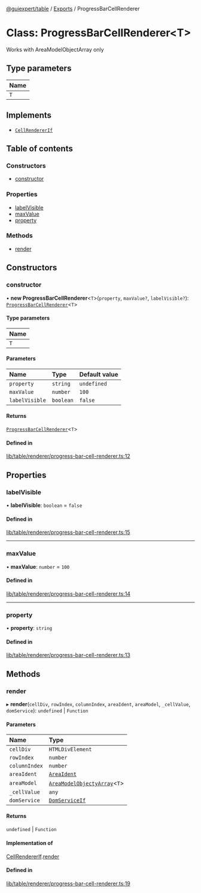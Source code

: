 [@guiexpert/table](../README.md) / [Exports](../modules.md) / ProgressBarCellRenderer

# Class: ProgressBarCellRenderer\<T\>

Works with AreaModelObjectArray only

## Type parameters

| Name |
| :------ |
| `T` |

## Implements

- [`CellRendererIf`](../interfaces/CellRendererIf.md)

## Table of contents

### Constructors

- [constructor](ProgressBarCellRenderer.md#constructor)

### Properties

- [labelVisible](ProgressBarCellRenderer.md#labelvisible)
- [maxValue](ProgressBarCellRenderer.md#maxvalue)
- [property](ProgressBarCellRenderer.md#property)

### Methods

- [render](ProgressBarCellRenderer.md#render)

## Constructors

### constructor

• **new ProgressBarCellRenderer**\<`T`\>(`property`, `maxValue?`, `labelVisible?`): [`ProgressBarCellRenderer`](ProgressBarCellRenderer.md)\<`T`\>

#### Type parameters

| Name |
| :------ |
| `T` |

#### Parameters

| Name | Type | Default value |
| :------ | :------ | :------ |
| `property` | `string` | `undefined` |
| `maxValue` | `number` | `100` |
| `labelVisible` | `boolean` | `false` |

#### Returns

[`ProgressBarCellRenderer`](ProgressBarCellRenderer.md)\<`T`\>

#### Defined in

[lib/table/renderer/progress-bar-cell-renderer.ts:12](https://github.com/guiexperttable/ge-table/blob/a7cb25d/libs/table/src/lib/table/renderer/progress-bar-cell-renderer.ts#L12)

## Properties

### labelVisible

• **labelVisible**: `boolean` = `false`

#### Defined in

[lib/table/renderer/progress-bar-cell-renderer.ts:15](https://github.com/guiexperttable/ge-table/blob/a7cb25d/libs/table/src/lib/table/renderer/progress-bar-cell-renderer.ts#L15)

___

### maxValue

• **maxValue**: `number` = `100`

#### Defined in

[lib/table/renderer/progress-bar-cell-renderer.ts:14](https://github.com/guiexperttable/ge-table/blob/a7cb25d/libs/table/src/lib/table/renderer/progress-bar-cell-renderer.ts#L14)

___

### property

• **property**: `string`

#### Defined in

[lib/table/renderer/progress-bar-cell-renderer.ts:13](https://github.com/guiexperttable/ge-table/blob/a7cb25d/libs/table/src/lib/table/renderer/progress-bar-cell-renderer.ts#L13)

## Methods

### render

▸ **render**(`cellDiv`, `rowIndex`, `columnIndex`, `areaIdent`, `areaModel`, `_cellValue`, `domService`): `undefined` \| `Function`

#### Parameters

| Name | Type |
| :------ | :------ |
| `cellDiv` | `HTMLDivElement` |
| `rowIndex` | `number` |
| `columnIndex` | `number` |
| `areaIdent` | [`AreaIdent`](../modules.md#areaident) |
| `areaModel` | [`AreaModelObjectyArray`](AreaModelObjectyArray.md)\<`T`\> |
| `_cellValue` | `any` |
| `domService` | [`DomServiceIf`](../interfaces/DomServiceIf.md) |

#### Returns

`undefined` \| `Function`

#### Implementation of

[CellRendererIf](../interfaces/CellRendererIf.md).[render](../interfaces/CellRendererIf.md#render)

#### Defined in

[lib/table/renderer/progress-bar-cell-renderer.ts:19](https://github.com/guiexperttable/ge-table/blob/a7cb25d/libs/table/src/lib/table/renderer/progress-bar-cell-renderer.ts#L19)
